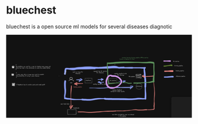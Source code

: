 # bluechest
bluechest is a open source ml models for several diseases diagnotic

![Alt text](docs/quarkflow.arch.png "Optional title")